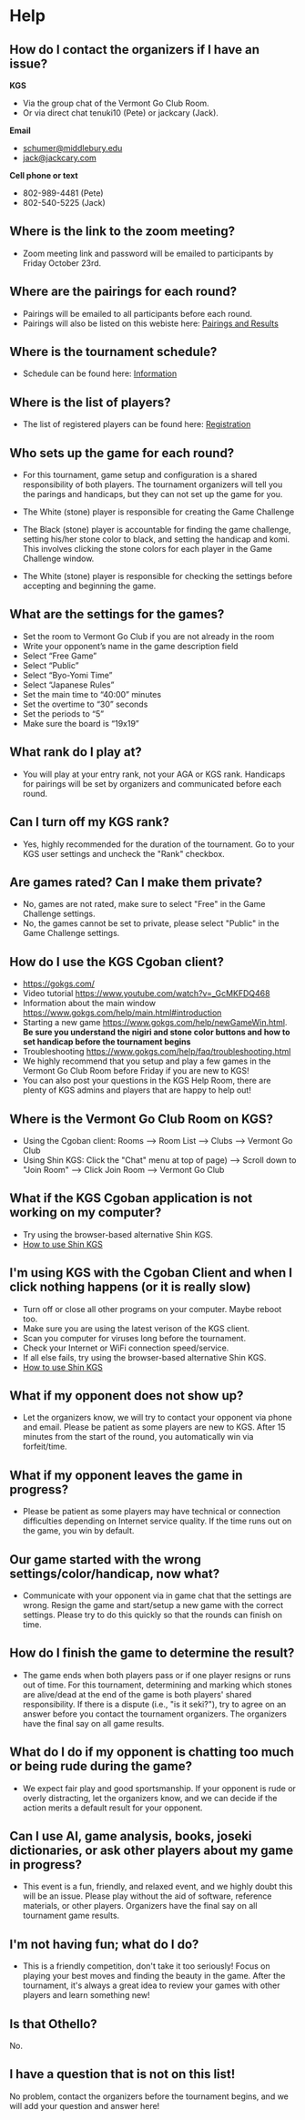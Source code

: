 # Help

## How do I contact the organizers if I have an issue?

**KGS**
- Via the group chat of the Vermont Go Club Room.
- Or via direct chat tenuki10 (Pete) or jackcary (Jack).

**Email**
- schumer@middlebury.edu
- jack@jackcary.com

**Cell phone or text**
- 802-989-4481 (Pete)
- 802-540-5225 (Jack)

## Where is the link to the zoom meeting?
- Zoom meeting link and password will be emailed to participants by Friday October 23rd.

## Where are the pairings for each round?
- Pairings will be emailed to all participants before each round.
- Pairings will also be listed on this webiste here: [Pairings and Results]({{site.baseurl}}/pairings)

## Where is the tournament schedule?
- Schedule can be found here: [Information]({{site.baseurl}}/#information)

## Where is the list of players?
- The list of registered players can be found here: [Registration]({{site.baseurl}}/registration)

## Who sets up the game for each round?
- For this tournament, game setup and configuration is a shared responsibility of both players. The tournament organizers will tell you the parings and handicaps, but they can not set up the game for you.

- The White (stone) player is responsible for creating the Game Challenge

- The Black (stone) player is accountable for finding the game challenge, setting his/her stone color to black, and setting the handicap and komi. This involves clicking the stone colors for each player in the Game Challenge window.

- The White (stone) player is responsible for checking the settings before accepting and beginning the game.

## What are the settings for the games?
- Set the room to Vermont Go Club if you are not already in the room
- Write your opponent’s name in the game description field
- Select “Free Game”
- Select “Public”
- Select “Byo-Yomi Time”
- Select “Japanese Rules”
- Set the main time to “40:00” minutes
- Set the overtime to “30” seconds
- Set the periods to “5”
- Make sure the board is “19x19”

## What rank do I play at?
- You will play at your entry rank, not your AGA or KGS rank.  Handicaps for pairings will be set by organizers and communicated before each round.

## Can I turn off my KGS rank?
- Yes, highly recommended for the duration of the tournament.  Go to your KGS user settings and uncheck the "Rank" checkbox.

## Are games rated? Can I make them private?
- No, games are not rated, make sure to select "Free" in the Game Challenge settings.
- No, the games cannot be set to private, please select "Public" in the Game Challenge settings.

## How do I use the KGS Cgoban client?
- <https://gokgs.com/>
- Video tutorial <https://www.youtube.com/watch?v=_GcMKFDQ468>
- Information about the main window <https://www.gokgs.com/help/main.html#introduction>
- Starting a new game <https://www.gokgs.com/help/newGameWin.html>. **Be sure you understand the nigiri and stone color buttons and how to set handicap before the tournament begins**
- Troubleshooting <https://www.gokgs.com/help/faq/troubleshooting.html>
- We highly recommend that you setup and play a few games in the Vermont Go Club Room before Friday if you are new to KGS!
- You can also post your questions in the KGS Help Room, there are plenty of KGS admins and players that are happy to help out!

## Where is the Vermont Go Club Room on KGS?
- Using the Cgoban client: Rooms –> Room List –> Clubs –> Vermont Go Club
- Using Shin KGS: Click the "Chat" menu at top of page) –> Scroll down to "Join Room" –> Click Join Room –> Vermont Go Club

## What if the KGS Cgoban application is not working on my computer?
- Try using the browser-based alternative Shin KGS.
- [How to use Shin KGS]({{site.baseurl}}/shinkgs)

## I'm using KGS with the Cgoban Client and when I click nothing happens (or it is really slow)
- Turn off or close all other programs on your computer. Maybe reboot too.
- Make sure you are using the latest verison of the KGS client.
- Scan you computer for viruses long before the tournament.
- Check your Internet or WiFi connection speed/service.
- If all else fails, try using the browser-based alternative Shin KGS.
- [How to use Shin KGS]({{site.baseurl}}/shinkgs)

## What if my opponent does not show up?
- Let the organizers know, we will try to contact your opponent via phone and email. Please be patient as some players are new to KGS. After 15 minutes from the start of the round, you automatically win via forfeit/time.

## What if my opponent leaves the game in progress?
- Please be patient as some players may have technical or connection difficulties depending on Internet service quality.  If the time runs out on the game, you win by default.

## Our game started with the wrong settings/color/handicap, now what?
- Communicate with your opponent via in game chat that the settings are wrong.  Resign the game and start/setup a new game with the correct settings.  Please try to do this quickly so that the rounds can finish on time.

## How do I finish the game to determine the result?
- The game ends when both players pass or if one player resigns or runs out of time.  For this tournament, determining and marking which stones are alive/dead at the end of the game is both players' shared responsibility. If there is a dispute (i.e., "is it seki?"), try to agree on an answer before you contact the tournament organizers. The organizers have the final say on all game results.

## What do I do if my opponent is chatting too much or being rude during the game?
- We expect fair play and good sportsmanship.  If your opponent is rude or overly distracting, let the organizers know, and we can decide if the action merits a default result for your opponent.

## Can I use AI, game analysis, books, joseki dictionaries, or ask other players about my game in progress?
- This event is a fun, friendly, and relaxed event, and we highly doubt this will be an issue. Please play without the aid of software, reference materials, or other players. Organizers have the final say on all tournament game results.

## I'm not having fun; what do I do?
- This is a friendly competition, don't take it too seriously! Focus on playing your best moves and finding the beauty in the game.  After the tournament, it's always a great idea to review your games with other players and learn something new!

## Is that Othello?
No.

## I have a question that is not on this list!
No problem, contact the organizers before the tournament begins, and we will add your question and answer here!




